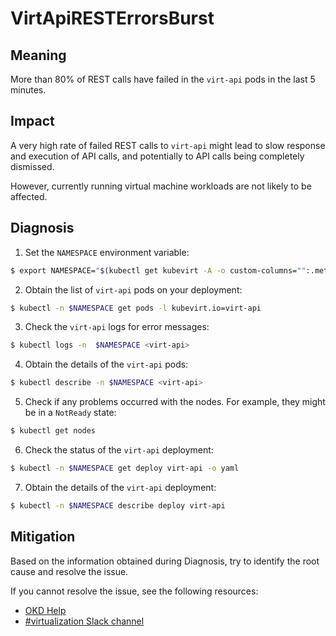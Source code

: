 # VirtApiRESTErrorsBurst
<!-- Edited by Jiří Herrmann, 8 Nov 2022 -->

## Meaning

More than 80% of REST calls have failed in the `virt-api` pods in the last 5 minutes.

## Impact

A very high rate of failed REST calls to `virt-api` might lead to slow response and execution of API calls, and potentially to API calls being completely dismissed.

However, currently running virtual machine workloads are not likely to be affected. 

## Diagnosis

1. Set the `NAMESPACE` environment variable:
```bash
$ export NAMESPACE="$(kubectl get kubevirt -A -o custom-columns="":.metadata.namespace)"
```

2. Obtain the list of `virt-api` pods on your deployment:
```bash
$ kubectl -n $NAMESPACE get pods -l kubevirt.io=virt-api
```

3. Check the `virt-api` logs for error messages:
```bash
$ kubectl logs -n  $NAMESPACE <virt-api>
```

4. Obtain the details of the `virt-api` pods:
```bash
$ kubectl describe -n $NAMESPACE <virt-api>
```

5. Check if any problems occurred with the nodes. For example, they might be in a `NotReady` state:
```bash
$ kubectl get nodes
```

6. Check the status of the `virt-api` deployment:
```bash
$ kubectl -n $NAMESPACE get deploy virt-api -o yaml
```

7. Obtain the details of the `virt-api` deployment:
```bash
$ kubectl -n $NAMESPACE describe deploy virt-api
```

## Mitigation

Based on the information obtained during Diagnosis, try to identify the root cause and resolve the issue.

<!--DS: If you cannot resolve the issue, log in to the link:https://access.redhat.com[Customer Portal] and open a support case, attaching the artifacts gathered during the Diagnosis procedure.-->
<!--USstart-->
If you cannot resolve the issue, see the following resources:

- [OKD Help](https://www.okd.io/help/)
- [#virtualization Slack channel](https://kubernetes.slack.com/channels/virtualization)
<!--USend-->